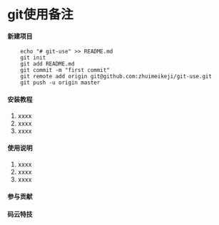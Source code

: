 # git使用备注

#### 新建项目
        echo "# git-use" >> README.md
        git init
        git add README.md
        git commit -m "first commit"
        git remote add origin git@github.com:zhuimeikeji/git-use.git
        git push -u origin master


#### 安装教程

1. xxxx
2. xxxx
3. xxxx

#### 使用说明

1. xxxx
2. xxxx
3. xxxx

#### 参与贡献



#### 码云特技

